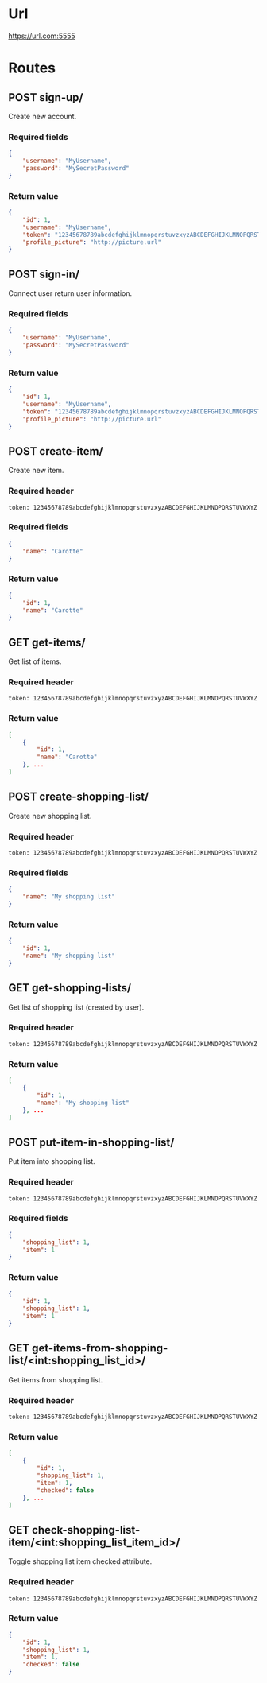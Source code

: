 # Url
https://url.com:5555
# Routes
## POST sign-up/
Create new account.
### Required fields
```json
{
    "username": "MyUsername",
    "password": "MySecretPassword"
}
```
### Return value
```json
{
    "id": 1,
    "username": "MyUsername",
    "token": "12345678789abcdefghijklmnopqrstuvzxyzABCDEFGHIJKLMNOPQRSTUVWXYZ",
    "profile_picture": "http://picture.url"
}
```
## POST sign-in/
Connect user return user information.
### Required fields
```json
{
    "username": "MyUsername",
    "password": "MySecretPassword"
}
```
### Return value
```json
{
    "id": 1,
    "username": "MyUsername",
    "token": "12345678789abcdefghijklmnopqrstuvzxyzABCDEFGHIJKLMNOPQRSTUVWXYZ",
    "profile_picture": "http://picture.url"
}
```
## POST create-item/
Create new item.
### Required header
`token: 12345678789abcdefghijklmnopqrstuvzxyzABCDEFGHIJKLMNOPQRSTUVWXYZ`
### Required fields
```json
{
    "name": "Carotte"
}
```
### Return value
```json
{
    "id": 1,
    "name": "Carotte"
}
```
## GET get-items/
Get list of items.
### Required header
`token: 12345678789abcdefghijklmnopqrstuvzxyzABCDEFGHIJKLMNOPQRSTUVWXYZ`
### Return value
```json
[
    {
        "id": 1,
        "name": "Carotte"
    }, ...
]
```
## POST create-shopping-list/
Create new shopping list.
### Required header
`token: 12345678789abcdefghijklmnopqrstuvzxyzABCDEFGHIJKLMNOPQRSTUVWXYZ`
### Required fields
```json
{
    "name": "My shopping list"
}
```
### Return value
```json
{
    "id": 1,
    "name": "My shopping list"
}
```
## GET get-shopping-lists/
Get list of shopping list (created by user).
### Required header
`token: 12345678789abcdefghijklmnopqrstuvzxyzABCDEFGHIJKLMNOPQRSTUVWXYZ`
### Return value
```json
[
    {
        "id": 1,
        "name": "My shopping list"
    }, ...
]
```
## POST put-item-in-shopping-list/
Put item into shopping list.
### Required header
`token: 12345678789abcdefghijklmnopqrstuvzxyzABCDEFGHIJKLMNOPQRSTUVWXYZ`
### Required fields
```json
{
    "shopping_list": 1,
    "item": 1    
}
```
### Return value
```json
{
    "id": 1,
    "shopping_list": 1,
    "item": 1  
}
```
## GET get-items-from-shopping-list/\<int:shopping_list_id>/
Get items from shopping list.
### Required header
`token: 12345678789abcdefghijklmnopqrstuvzxyzABCDEFGHIJKLMNOPQRSTUVWXYZ`
### Return value
```json
[
    {
        "id": 1,
        "shopping_list": 1,
        "item": 1,
        "checked": false  
    }, ...
]
```
## GET check-shopping-list-item/\<int:shopping_list_item_id>/
Toggle shopping list item checked attribute.
### Required header
`token: 12345678789abcdefghijklmnopqrstuvzxyzABCDEFGHIJKLMNOPQRSTUVWXYZ`
### Return value
```json
{
    "id": 1,
    "shopping_list": 1,
    "item": 1,
    "checked": false  
}
```